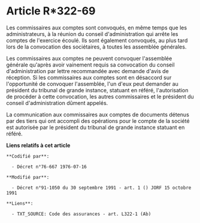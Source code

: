 # Article R*322-69

Les commissaires aux comptes sont convoqués, en même temps que les administrateurs, à la réunion du conseil d'administration
qui arrête les comptes de l'exercice écoulé. Ils sont également convoqués, au plus tard lors de la convocation des
sociétaires, à toutes les assemblée générales.

Les commissaires aux comptes ne peuvent convoquer l'assemblée générale qu'après avoir vainement requis sa convocation du
conseil d'administration par lettre recommandée avec demande d'avis de réception. Si les commissaires aux comptes sont en
désaccord sur l'opportunité de convoquer l'assemblée, l'un d'eux peut demander au président du tribunal de grande instance,
statuant en référé, l'autorisation de procéder à cette convocation, les autres commissaires et le président du conseil
d'administration dûment appelés.

La communication aux commissaires aux comptes de documents détenus par des tiers qui ont accompli des opérations pour le
compte de la société est autorisée par le président du tribunal de grande instance statuant en référé.

**Liens relatifs à cet article**

	**Codifié par**:

	  - Décret n°76-667 1976-07-16

	**Modifié par**:

	  - Décret n°91-1050 du 30 septembre 1991 - art. 1 () JORF 15 octobre 1991

	**Liens**:

	  - TXT_SOURCE: Code des assurances - art. L322-1 (Ab)
